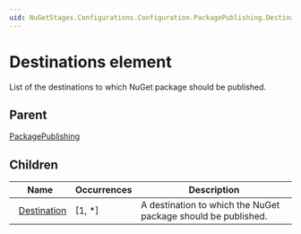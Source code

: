 ```yaml
---
uid: NuGetStages.Configurations.Configuration.PackagePublishing.Destinations
---
```


# Destinations element

List of the destinations to which NuGet package should be published.

## Parent

[PackagePublishing](xref:NuGetStages.Configurations.Configuration.PackagePublishing)

## Children

|Name|Occurrences|Description|
|--- |--- |--- |
|&nbsp;&nbsp;[Destination](xref:NuGetStages.Configurations.Configuration.PackagePublishing.Destinations.Destination)|[1, *]|A destination to which the NuGet package should be published.|
